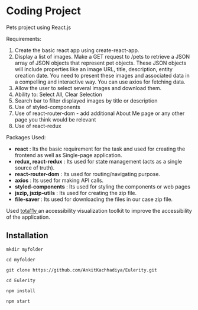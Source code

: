 # Coding Project

<p>Pets project using React.js</p>
<p>Requirements:</p>
<ol>
    <li>Create the basic react app using create-react-app.</li>
    <li>
        Display a list of images. Make a GET request to /pets to
        retrieve a JSON array of JSON objects that represent pet
        objects. These JSON objects will include properties like an
        image URL, title, description, entity creation date. You
        need to present these images and associated data in a
        compelling and interactive way. You can use axios for
        fetching data.
    </li>
    <li>
        Allow the user to select several images and download them.
    </li>
    <li>Ability to: Select All, Clear Selection</li>
    <li>
        Search bar to filter displayed images by title or description
    </li>
    <li>Use of styled-components</li>
    <li>
        Use of react-router-dom - add additional About Me page or
        any other page you think would be relevant
    </li>
    <li>Use of react-redux</li>
</ol>
<p>Packages Used:</p>
<ul>
    <li>
        <strong>react</strong> : Its the basic requirement for the
        task and used for creating the frontend as well as
        Single-page application.
    </li>
    <li>
        <strong>redux, react-redux</strong> : Its used for state
        management (acts as a single source of truth).
    </li>
    <li>
        <strong>react-router-dom</strong> : Its used for
        routing/navigating purpose.
    </li>
    <li>
        <strong>axios</strong> : Its used for making API calls.
    </li>
    <li>
        <strong>styled-components</strong> : Its used for styling
        the components or web pages
    </li>
    <li>
        <strong>jszip, jszip-utils</strong> : Its used for creating
        the zip file.
    </li>
    <li>
        <strong>file-saver</strong> : Its used for downloading the
        files in our case zip file.
    </li>
</ul>
<p>
    Used <a href="https://khan.github.io/tota11y/" target="_blank" rel="noreferrer" >
        tota11y
    </a> an accessibility visualization toolkit to improve the accessibility of the application.
</p>

## Installation

```
mkdir myfolder

cd myfolder

git clone https://github.com/AnkitKachhadiya/Eulerity.git

cd Eulerity

npm install

npm start
```

